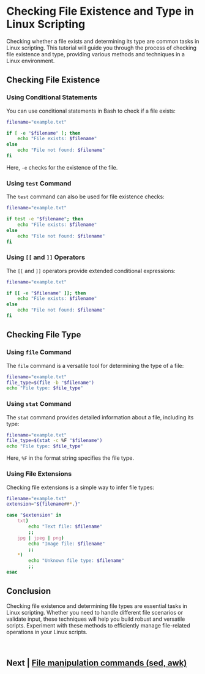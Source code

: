 
# Checking File Existence and Type in Linux Scripting

Checking whether a file exists and determining its type are common tasks in Linux scripting. This tutorial will guide you through the process of checking file existence and type, providing various methods and techniques in a Linux environment.

## Checking File Existence

### Using Conditional Statements

You can use conditional statements in Bash to check if a file exists:

```bash
filename="example.txt"

if [ -e "$filename" ]; then
    echo "File exists: $filename"
else
    echo "File not found: $filename"
fi
```

Here, `-e` checks for the existence of the file.

### Using `test` Command

The `test` command can also be used for file existence checks:

```bash
filename="example.txt"

if test -e "$filename"; then
    echo "File exists: $filename"
else
    echo "File not found: $filename"
fi
```

### Using `[[` and `]]` Operators

The `[[` and `]]` operators provide extended conditional expressions:

```bash
filename="example.txt"

if [[ -e "$filename" ]]; then
    echo "File exists: $filename"
else
    echo "File not found: $filename"
fi
```

## Checking File Type

### Using `file` Command

The `file` command is a versatile tool for determining the type of a file:

```bash
filename="example.txt"
file_type=$(file -b "$filename")
echo "File type: $file_type"
```

### Using `stat` Command

The `stat` command provides detailed information about a file, including its type:

```bash
filename="example.txt"
file_type=$(stat -c %F "$filename")
echo "File type: $file_type"
```

Here, `%F` in the format string specifies the file type.

### Using File Extensions

Checking file extensions is a simple way to infer file types:

```bash
filename="example.txt"
extension="${filename##*.}"

case "$extension" in
    txt)
        echo "Text file: $filename"
        ;;
    jpg | jpeg | png)
        echo "Image file: $filename"
        ;;
    *)
        echo "Unknown file type: $filename"
        ;;
esac
```

## Conclusion

Checking file existence and determining file types are essential tasks in Linux scripting. Whether you need to handle different file scenarios or validate input, these techniques will help you build robust and versatile scripts. Experiment with these methods to efficiently manage file-related operations in your Linux scripts.

<br>


## Next | [File manipulation commands (sed, awk)](https://github.com/lioneltchami/shell-scripting-tutorial/blob/main/Tutorial-Files/08.File-Handling/03.File_manipulation_commands_(sed%2C%20awk).md)
